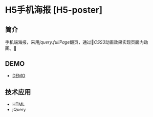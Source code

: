 # H5手机海报 [H5-poster]

## 简介

手机端海报，采用*jquery.fullPage*翻页，通过*CSS3*动画效果实现页面内动画。

## DEMO

- [DEMO](https://fia.github.io/H5-poster/)

## 技术应用

- HTML
- jQuery